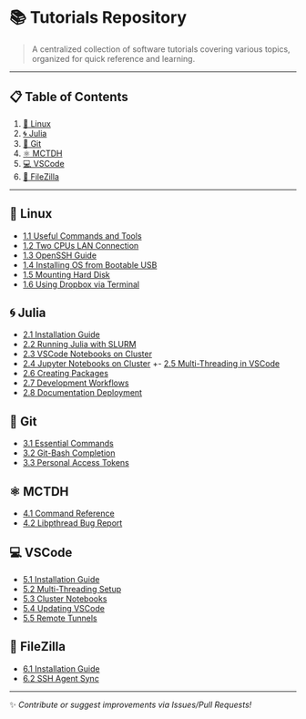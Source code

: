 <!-- # Tutorials

> This repository contains several tutorials on different software topics with the intention of containing organized information in only one place. 

-----

# Table of Contents
## 1. [Linux](https://github.com/mendzmartin/Tutorials/tree/main/src/linux)
+ ### 1.1. [Useful commands and tools](https://github.com/mendzmartin/Tutorials/blob/main/src/linux/useful_commands_and_tools.md)
+ ### 1.2. [Two CPUs LAN connection](https://github.com/mendzmartin/Tutorials/blob/main/src/linux/lan_connection_twocpus.md)
+ ### 1.2. [OpenSSH](https://github.com/mendzmartin/Tutorials/blob/main/src/linux/OpenSSH.md)
+ ### 1.3. [Installing SO from bootable USB](https://github.com/mendzmartin/Tutorials/blob/main/src/linux/intalando_ubuntu.md)
+ ### 1.4. [Mounting hard disk](https://github.com/mendzmartin/Tutorials/blob/main/src/linux/mount_hard_disk.md)
+ ### 1.5. [Using Dropbox by termnal](https://github.com/mendzmartin/Tutorials/blob/main/src/linux/dropbox.md)
## 2. [Julia](https://github.com/mendzmartin/Tutorials/tree/main/src/julia)
+ ### 2.1. [Julia intallation](https://github.com/mendzmartin/Tutorials/blob/main/src/julia/julia_installation.md)
+ ### 2.2. [Runnig Julia code with SLURM from cluster](https://github.com/mendzmartin/Tutorials/blob/main/src/julia/run_julia_code_from_ccad.md)
+ ### 2.3. [Running Julia Notebook with VSCode from cluster](https://github.com/mendzmartin/Tutorials/blob/main/src/julia/run_julia_notebook_from_ccad_using_VSCode.md)
+ ### 2.4. [Running Julia Notebook with Jupyter Notebook from cluster](https://github.com/mendzmartin/Tutorials/blob/main/src/julia/run_jupyter_notebook_from_ccad_using_JupyterNotebook.md)
+ ### 2.5. [Multi-Threads VSCode activation](https://github.com/mendzmartin/Tutorials/blob/main/src/vscode/multithreading_activation_VSCode.md)
+ ### 2.7. [Create a new package](https://github.com/mendzmartin/Tutorials/blob/main/src/julia/new_package.md)
+ ### 2.7. [Development workflows](https://github.com/mendzmartin/Tutorials/blob/main/src/julia/workflow.md)
+ ### 2.8. [Deploy documentation](https://github.com/mendzmartin/Tutorials/blob/main/src/julia/publish_docs.md)
## 3. [Git](https://github.com/mendzmartin/Tutorials/tree/main/src/git)
+ ### 3.1. [Useful commands and tools](https://github.com/mendzmartin/Tutorials/blob/main/src/git/useful_git_commands.md)
+ ### 3.2. [Configuration Git-Bash command line completion](https://github.com/mendzmartin/Tutorials/blob/main/src/git/configuration_git_bash_command_line_completion.md)
+ ### 3.3. [Personal acces token configuration](https://github.com/mendzmartin/Tutorials/blob/main/src/git/personal_access_token.md)
## 4. [MCTDH](https://github.com/mendzmartin/Tutorials/tree/main/src/mctdh)
+ ### 4.1. [Useful commands and tools](https://github.com/mendzmartin/Tutorials/blob/main/src/mctdh/useful_commands.md)
+ ### 4.2. [Lib pthread bug report](https://github.com/mendzmartin/Tutorials/blob/main/src/mctdh/libpthread_problem.md)
## 5. [VSCode](https://github.com/mendzmartin/Tutorials/tree/main/src/vscode)
+ ### 5.1. [VSCode installation](https://github.com/mendzmartin/Tutorials/blob/main/src/vscode/VSCode_installation.md)
+ ### 5.2. [Multi-Threads activation](https://github.com/mendzmartin/Tutorials/blob/main/src/vscode/multithreading_activation_VSCode.md)
+ ### 5.3. [Running Julia Notebook with VSCode from cluster](https://github.com/mendzmartin/Tutorials/blob/main/src/julia/run_julia_notebook_from_ccad_using_VSCode.md)
+ ### 5.4. [VSCode update](https://github.com/mendzmartin/Tutorials/blob/main/src/vscode/VSCode_update.md)
+ ### 5.5. [Configuration of Remote Tunnels](https://github.com/mendzmartin/Tutorials/blob/main/src/julia/Remote_Tunnels.md)
## 6. [FileZilla](https://github.com/mendzmartin/Tutorials/tree/main/src/filezilla)
+ ### 6.1. [FileZilla installation](https://github.com/mendzmartin/Tutorials/blob/main/src/vscode/FileZilla_installation.md)
+ ### 6.2. [Using SSH agent for sync](https://github.com/mendzmartin/Tutorials/blob/main/src/vscode/FileZilla_ssh_sync.md) -->

# 📚 Tutorials Repository

> A centralized collection of software tutorials covering various topics, organized for quick reference and learning.

---

## 📋 Table of Contents
1. [🐧 Linux](#-linux)
2. [🌀 Julia](#-julia)
3. [🔄 Git](#-git)
4. [⚛️ MCTDH](#️-mctdh)
5. [💻 VSCode](#-vscode)
6. [📁 FileZilla](#-filezilla)

---

## 🐧 Linux
- [1.1 Useful Commands and Tools](src/linux/useful_commands_and_tools.md)
- [1.2 Two CPUs LAN Connection](src/linux/lan_connection_twocpus.md)
- [1.3 OpenSSH Guide](src/linux/OpenSSH.md)
- [1.4 Installing OS from Bootable USB](src/linux/intalando_ubuntu.md)
- [1.5 Mounting Hard Disk](src/linux/mount_hard_disk.md)
- [1.6 Using Dropbox via Terminal](src/linux/dropbox.md)

## 🌀 Julia
- [2.1 Installation Guide](src/julia/julia_installation.md)
- [2.2 Running Julia with SLURM](src/julia/run_julia_code_from_ccad.md)
- [2.3 VSCode Notebooks on Cluster](src/julia/run_julia_notebook_from_ccad_using_VSCode.md)
- [2.4 Jupyter Notebooks on Cluster](src/julia/run_jupyter_notebook_from_ccad_using_JupyterNotebook.md)
+- [2.5 Multi-Threading in VSCode](src/vscode/multithreading_activation_VSCode.md)
- [2.6 Creating Packages](src/julia/new_package.md)
- [2.7 Development Workflows](src/julia/workflow.md)
- [2.8 Documentation Deployment](src/julia/publish_docs.md)

## 🔄 Git
- [3.1 Essential Commands](src/git/useful_git_commands.md)
- [3.2 Git-Bash Completion](src/git/configuration_git_bash_command_line_completion.md)
- [3.3 Personal Access Tokens](src/git/personal_access_token.md)

## ⚛️ MCTDH
- [4.1 Command Reference](src/mctdh/useful_commands.md)
- [4.2 Libpthread Bug Report](src/mctdh/libpthread_problem.md)

## 💻 VSCode
- [5.1 Installation Guide](src/vscode/VSCode_installation.md)
- [5.2 Multi-Threading Setup](src/vscode/multithreading_activation_VSCode.md)
- [5.3 Cluster Notebooks](src/julia/run_julia_notebook_from_ccad_using_VSCode.md)
- [5.4 Updating VSCode](src/vscode/VSCode_update.md)
- [5.5 Remote Tunnels](src/vscode/Remote_Tunnels.md)

## 📁 FileZilla
- [6.1 Installation Guide](src/vscode/FileZilla_installation.md)
- [6.2 SSH Agent Sync](src/vscode/FileZilla_ssh_sync.md)

---

✨ *Contribute or suggest improvements via Issues/Pull Requests!*